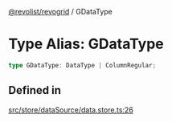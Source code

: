 [@revolist/revogrid](README.md) / GDataType

# Type Alias: GDataType

```ts
type GDataType: DataType | ColumnRegular;
```

## Defined in

[src/store/dataSource/data.store.ts:26](https://github.com/revolist/revogrid/blob/b6cbd022f95d7e046d6bc88abeaf01a3bc067577/src/store/dataSource/data.store.ts#L26)
